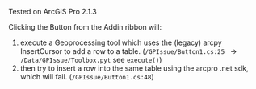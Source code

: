 Tested on ArcGIS Pro 2.1.3

Clicking the Button from the Addin ribbon will:

1. execute a Geoprocessing tool which uses the (legacy) arcpy InsertCursor to
   add a row to a table. (`/GPIssue/Button1.cs:25 ` ->
   `/Data/GPIssue/Toolbox.pyt` see `execute()`)
2. then try to insert a row into the same table using the arcpro .net sdk,
   which will fail. (`/GPIssue/Button1.cs:48`)
